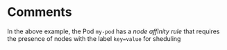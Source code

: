 
# Comments

In the above example, the Pod `my-pod` has a *node affinity rule* that requires the presence of nodes with the label `key=value` for sheduling

